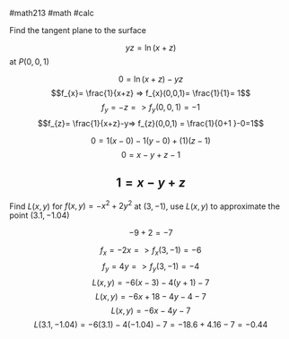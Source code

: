#math213 #math #calc




Find the tangent plane to the surface

$$yz = \ln(x+z)$$ at $P(0,0,1)$

$$0 = \ln(x+z) -yz$$
$$f_{x}= \frac{1}{x+z} => f_{x}(0,0,1)= \frac{1}{1}= 1$$
$$f_{y}= -z => f_{y}(0,0,1) = -1$$
$$f_{z}= \frac{1}{x+z}-y=> f_{z}(0,0,1) = \frac{1}{0+1 }-0=1$$

$$0 = 1(x-0) - 1(y-0) + (1)(z-1)$$
$$0 = x -y +z-1$$

$$1 = x -y + z$$
---

Find $L(x,y)$ for $f(x,y)=-x^{2}+ 2y^{2}$ at $(3,-1)$, use $L(x,y)$ to approximate the point $(3.1,-1.04)$

$$-9 + 2=-7$$

$$f_{x}= -2x => f_{x}(3,-1) = -6$$
$$f_{y}= 4y => f_{y}(3,-1)= -4$$
$$L(x,y) = -6 (x-3) -4(y+1)-7$$
$$L(x,y) = -6x +18 -4y -4 -7$$
$$L(x,y) = -6x -4y -7$$
$$L(3.1,-1.04)= -6(3.1)-4(-1.04)-7= -18.6 + 4.16-7= -0.44$$
